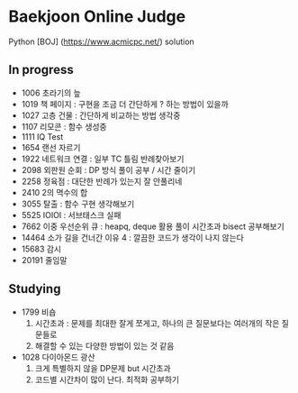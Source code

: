 # Baekjoon Online Judge

Python [BOJ] (https://www.acmicpc.net/) solution

## In progress
- 1006 초라기의 늪
- 1019 책 페이지 : 구현을 조금 더 간단하게 ? 하는 방법이 있을까
- 1027 고층 건물 : 간단하게 비교하는 방법 생각중
- 1107 리모콘 : 함수 생성중
- 1111 IQ Test
- 1654 랜선 자르기
- 1922 네트워크 연결 : 일부 TC 틀림
    반례찾아보기
- 2098 외판원 순회 : DP 방식 풀이 공부 / 시간 줄이기
- 2258 정육점 : 대단한 반례가 있는지 잘 안풀리네
- 2410 2의 멱수의 합
- 3055 탈출 : 함수 구현 생각해보기
- 5525 IOIOI : 서브태스크 실패
- 7662 이중 우선순위 큐 : heapq, deque 활용 풀이 시간초과 bisect 공부해보기
- 14464 소가 길을 건너간 이유 4 : 깔끔한 코드가 생각이 나지 않는다
- 15683 감시
- 20191 줄임말


## Studying
- 1799 비숍
    1. 시간초과 : 문제를 최대한 잘게 쪼게고, 하나의 큰 질문보다는 여러개의 작은 질문들로
    2. 해결할 수 있는 다양한 방법이 있는 것 같음
- 1028 다이아몬드 광산
    1. 크게 특별하지 않을 DP문제 but 시간초과
    2. 코드별 시간차이 많이 난다. 최적화 공부하기